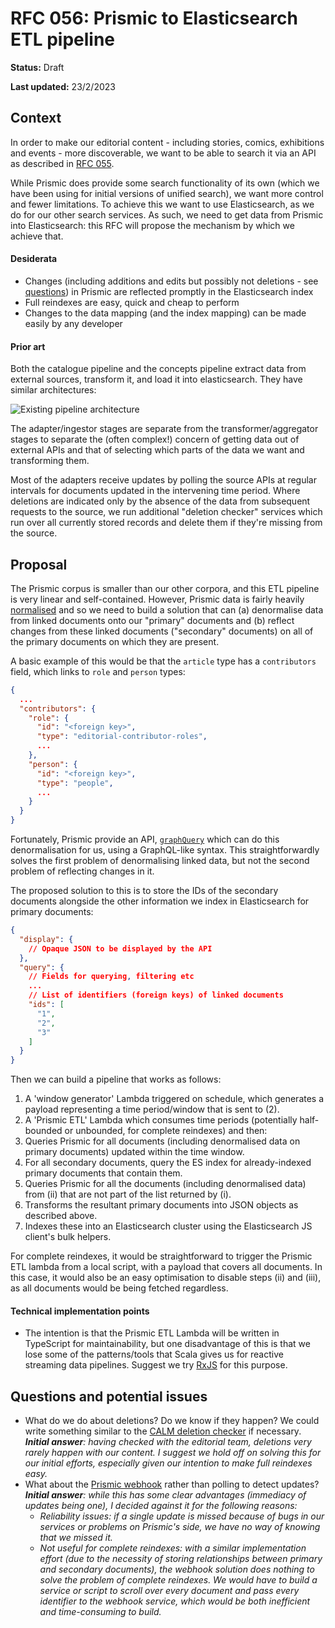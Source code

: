 # RFC 056: Prismic to Elasticsearch ETL pipeline

**Status:** Draft

**Last updated:** 23/2/2023

## Context
In order to make our editorial content - including stories, comics, exhibitions and events - more discoverable, we want to be able to search it via an API as described in [RFC 055](https://github.com/wellcomecollection/docs/tree/main/rfcs/055-prismic-api).

While Prismic does provide some search functionality of its own (which we have been using for initial versions of unified search), we want more control and fewer limitations. To achieve this we want to use Elasticsearch, as we do for our other search services. As such, we need to get data from Prismic into Elasticsearch: this RFC will propose the mechanism by which we achieve that.

#### Desiderata
- Changes (including additions and edits but possibly not deletions - see [questions](#questions-and-potential-issues)) in Prismic are reflected promptly in the Elasticsearch index
- Full reindexes are easy, quick and cheap to perform
- Changes to the data mapping (and the index mapping) can be made easily by any developer

#### Prior art
Both the catalogue pipeline and the concepts pipeline extract data from external sources, transform it, and load it into elasticsearch. They have similar architectures:

![Existing pipeline architecture](https://user-images.githubusercontent.com/4429247/220949681-b0c765d0-46a2-446a-a236-91553edc7263.png)

The adapter/ingestor stages are separate from the transformer/aggregator stages to separate the (often complex!) concern of getting data out of external APIs and that of selecting which parts of the data we want and transforming them. 

Most of the adapters receive updates by polling the source APIs at regular intervals for documents updated  in the intervening time period. Where deletions are indicated only by the absence of the data from subsequent requests to the source, we run additional "deletion checker" services which run over all currently stored records and delete them if they're missing from the source.

## Proposal

The Prismic corpus is smaller than our other corpora, and this ETL pipeline is very linear and self-contained. However, Prismic data is fairly heavily [normalised](https://en.wikipedia.org/wiki/Database_normalization) and so we need to build a solution that can (a) denormalise data from linked documents onto our "primary" documents and (b) reflect changes from these linked documents ("secondary" documents) on all of the primary documents on which they are present. 

A basic example of this would be that the `article` type has a `contributors` field, which links to `role` and `person` types:
```json
{
  ...
  "contributors": {
    "role": {
      "id": "<foreign key>",
      "type": "editorial-contributor-roles",
      ...
    },
    "person": {
      "id": "<foreign key>",
      "type": "people",
      ...
    }
  }
}
```

Fortunately, Prismic provide an API, [`graphQuery`](https://prismic.io/docs/graphquery-rest-api) which can do this denormalisation for us, using a GraphQL-like syntax. This straightforwardly solves the first problem of denormalising linked data, but not the second problem of reflecting changes in it.

The proposed solution to this is to store the IDs of the secondary documents alongside the other information we index in Elasticsearch for primary documents:
```json
{
  "display": {
    // Opaque JSON to be displayed by the API
  },
  "query": {
    // Fields for querying, filtering etc
    ...
    // List of identifiers (foreign keys) of linked documents
    "ids": [
      "1",
      "2",
      "3"
    ]
  }
}
```
Then we can build a pipeline that works as follows:

1. A 'window generator' Lambda triggered on schedule, which generates a payload representing a time period/window that is sent to (2).
2. A 'Prismic ETL' Lambda which consumes time periods (potentially half-bounded or unbounded, for complete reindexes) and then:
  1. Queries Prismic for all documents (including denormalised data on primary documents) updated within the time window.
  2. For all secondary documents, query the ES index for already-indexed primary documents that contain them.
  3. Queries Prismic for all the documents (including denormalised data) from (ii) that are not part of the list returned by (i).
  4. Transforms the resultant primary documents into JSON objects as described above.
  5. Indexes these into an Elasticsearch cluster using the Elasticsearch JS client's bulk helpers. 

For complete reindexes, it would be straightforward to trigger the Prismic ETL lambda from a local script, with a payload that covers all documents. In this case, it would also be an easy optimisation to disable steps (ii) and (iii), as all documents would be being fetched regardless.

#### Technical implementation points
- The intention is that the Prismic ETL Lambda will be written in TypeScript for maintainability, but one disadvantage of this is that we lose some of the patterns/tools that Scala gives us for reactive streaming data pipelines. Suggest we try [RxJS](https://rxjs.dev/) for this purpose.


## Questions and potential issues
- What do we do about deletions? Do we know if they happen? We could write something similar to the [CALM deletion checker](https://github.com/wellcomecollection/docs/tree/main/rfcs/032-calm-deletions) if necessary. 
  _**Initial answer**: having checked with the editorial team, deletions very rarely happen with our content. I suggest we hold off on solving this for our initial efforts, especially given our intention to make full reindexes easy._
- What about the [Prismic webhook](https://prismic.io/docs/webhooks) rather than polling to detect updates?
  _**Initial answer**: while this has some clear advantages (immediacy of updates being one), I decided against it for the following reasons:_
  - *Reliability issues: if a single update is missed because of bugs in our services or problems on Prismic's side, we have no way of knowing that we missed it.*
  - *Not useful for complete reindexes: with a similar implementation effort (due to the necessity of storing relationships between primary and secondary documents), the webhook solution does nothing to solve the problem of complete reindexes. We would have to build a service or script to scroll over every document and pass every identifier to the webhook service, which would be both inefficient and time-consuming to build.* 